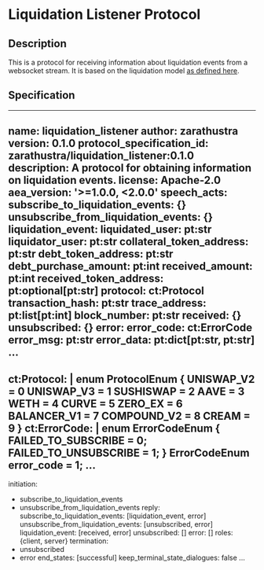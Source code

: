 # Liquidation Listener Protocol

## Description

This is a protocol for receiving information about liquidation events from a websocket stream.
It is based on the liquidation model [as defined here](https://github.com/marlinprotocol/mev-inspect-py/blob/main/mev_inspect/models/liquidations.py).

## Specification

---

name: liquidation_listener
author: zarathustra
version: 0.1.0
protocol_specification_id: zarathustra/liquidation_listener:0.1.0
description: A protocol for obtaining information on liquidation events.
license: Apache-2.0
aea_version: '>=1.0.0, <2.0.0'
speech_acts:
  subscribe_to_liquidation_events: {}
  unsubscribe_from_liquidation_events: {}
  liquidation_event:
    liquidated_user: pt:str
    liquidator_user: pt:str
    collateral_token_address: pt:str
    debt_token_address: pt:str
    debt_purchase_amount: pt:int
    received_amount: pt:int
    received_token_address: pt:optional[pt:str]
    protocol: ct:Protocol
    transaction_hash: pt:str
    trace_address: pt:list[pt:int]
    block_number: pt:str
  received: {}
  unsubscribed: {}
  error:
    error_code: ct:ErrorCode
    error_msg: pt:str
    error_data: pt:dict[pt:str, pt:str]
...
---

ct:Protocol: |
  enum ProtocolEnum {
    UNISWAP_V2 = 0
    UNISWAP_V3 = 1
    SUSHISWAP = 2
    AAVE = 3
    WETH = 4
    CURVE = 5
    ZERO_EX = 6
    BALANCER_V1 = 7
    COMPOUND_V2 = 8
    CREAM = 9
  }
ct:ErrorCode: |
  enum ErrorCodeEnum {
      FAILED_TO_SUBSCRIBE = 0;
      FAILED_TO_UNSUBSCRIBE = 1;
    }
  ErrorCodeEnum error_code = 1;
...
---

initiation:

- subscribe_to_liquidation_events
- unsubscribe_from_liquidation_events
reply:
  subscribe_to_liquidation_events: [liquidation_event, error]
  unsubscribe_from_liquidation_events: [unsubscribed, error]
  liquidation_event: [received, error]
  unsubscribed: []
  error: []
roles: {client, server}
termination:
- unsubscribed
- error
end_states: [successful]
keep_terminal_state_dialogues: false
...

